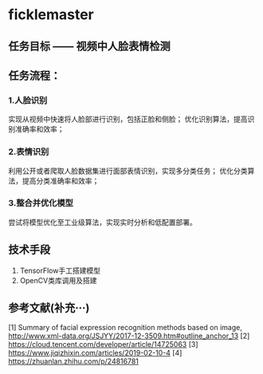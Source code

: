# ficklemaster
## 任务目标 —— 视频中人脸表情检测
## 任务流程：
### 1.人脸识别
实现从视频中快速将人脸部进行识别，包括正脸和侧脸；
优化识别算法，提高识别准确率和效率；
### 2.表情识别
利用公开或者爬取人脸数据集进行面部表情识别，实现多分类任务；
优化分类算法，提高分类准确率和效率；
### 3.整合并优化模型
尝试将模型优化至工业级算法，实现实时分析和低配置部署。
## 技术手段
1. TensorFlow手工搭建模型
2. OpenCV类库调用及搭建
## 参考文献(补充···)
[1] Summary of facial expression recognition methods based on image, http://www.xml-data.org/JSJYY/2017-12-3509.htm#outline_anchor_13
[2] https://cloud.tencent.com/developer/article/14725063
[3] https://www.jiqizhixin.com/articles/2019-02-10-4
[4] https://zhuanlan.zhihu.com/p/24816781
